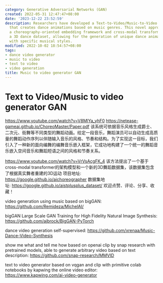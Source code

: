 ```yaml
---
category: Generative Adversarial Networks (GAN)
created: 2022-05-31 12:47:47+08:00
date: '2023-12-22 23:52:59'
description: Researchers have developed a Text-to-Video/Music-to-Video generator GAN
  that creates dance animations based on music genres. This novel approach utilizes
  a choreography-oriented embedding framework and cross-modal transformers to build
  a 3D dance dataset, allowing for the generation of unique dance animations synchronized
  with specific musical styles.
modified: 2022-10-02 18:54:57+08:00
tags:
- dance video generator
- music to video
- text to video
- video generation
title: Music to video generator GAN
---
```


# Text to Video/Music to video generator GAN

https://www.youtube.com/watch?v=V8MlYa_yhF0
https://netease-gameai.github.io/ChoreoMaster/Paper.pdf
该系统可依据音乐风格生成爵士、二次元、街舞等不同类型的舞蹈动画。给定一段音乐，舞蹈演员可以自动生成高质量的舞蹈动作序列以伴随输入音乐的风格、节奏和结构。为了实现这一目标，我们引入了一种新的面向编舞的编舞音乐嵌入框架，它成功地构建了一个统一的舞蹈音乐嵌入空间音乐和舞蹈短语之间的风格和节奏关系。

https://www.youtube.com/watch?v=VrVsAcgFK_4
该方法提出了一个基于cross-modal transformer的架构模型和一个新的3D舞蹈数据集，该数据集包含了根据真实舞者重建的3D运动
项目地址: https://google.github.io/aichoreographer
数据集地址: https://google.github.io/aistplusplus_dataset/
欢迎点赞、评论、分享、收藏！

video generation using music based on bigGAN:
https://github.com/Remideza/MichelAI/

bigGAN Large Scale GAN Training for High Fidelity Natural Image Synthesis:
https://github.com/ajbrock/BigGAN-PyTorch

dance video generation self-supervised:
https://github.com/xrenaa/Music-Dance-Video-Synthesis

show me what and tell me how based on openai clip by snap research with pretrained models, able to generate arbitrary video based on text description:
https://github.com/snap-research/MMVID

text to video generator based on vqgan and clip with primitive colab notebooks by kapwing the online video editor:
https://www.kapwing.com/ai-video-generator
